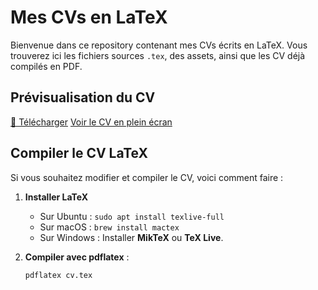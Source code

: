 # Mes CVs en LaTeX

Bienvenue dans ce repository contenant mes CVs écrits en LaTeX. Vous trouverez ici les fichiers sources `.tex`, des assets, ainsi que les CV déjà compilés en PDF.

## Prévisualisation du CV

[📄 Télécharger](https://github.com/Moussa-Kalla/Mes-CVs/blob/main/Mon_CV.pdf)
[Voir le CV en plein écran](https://github.com/Moussa-Kalla/Mes-CVs/blob/main/Mon_CV.jpg?raw=true)






## Compiler le CV LaTeX

Si vous souhaitez modifier et compiler le CV, voici comment faire :

1. **Installer LaTeX**  
   - Sur Ubuntu : `sudo apt install texlive-full`
   - Sur macOS : `brew install mactex`
   - Sur Windows : Installer **MikTeX** ou **TeX Live**.

2. **Compiler avec pdflatex** :
   ```bash
   pdflatex cv.tex